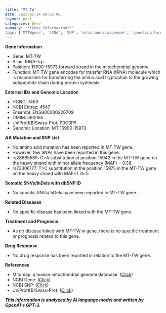 ```yaml
---
title: "MT TW"
date: 2023-05-14 00:00:00
layout: post
categories: Gene
summary: "**Gene Information**"
tags: ['MTTWgene', 'tRNA', 'SNP', 'mitochondrialgenome', 'geneticinformation', 'genomiclocation', 'disease', 'drugresponse']
---
```


**Gene Information**

- Gene: MT-TW
- Alias: tRNA-Trp 
- Position: 15900-15973 forward strand in the mitochondrial genome
- Function: MT-TW gene encodes for transfer RNA (tRNA) molecule which is responsible for transferring the amino acid tryptophan to the growing polypeptide chain during protein synthesis. 

**External IDs and Genomic Location**

- HGNC: 7459
- NCBI Entrez: 4547
- Ensembl: ENSG00000226709
- OMIM: 590085
- UniProtKB/Swiss-Prot: P0C0P9
- Genomic Location: MT:15900-15973

**AA Mutation and SNP List**

- No amino acid mutation has been reported in MT-TW gene.
- However, few SNPs have been reported in this gene. 
- rs28685589: G>A substitution at position 15942 in the MT-TW gene on the heavy strand with minor allele frequency (MAF) = 0.38.
- rs73306177: T>C substitution at the position 15975 in the MT-TW gene on the heavy strand with MAF=1.7e-5.

**Somatic SNVs/InDels with dbSNP ID**
- No somatic SNVs/InDels have been reported in MT-TW gene.

**Related Diseases**

- No specific disease has been linked with the MT-TW gene.

**Treatment and Prognosis**

- As no disease linked with MT-TW w gene, there is no specific treatment or prognosis related to this gene.

**Drug Response**
- No drug response has been reported in relation to the MT-TW gene.


**References**
- Mitomap: a human mitochondrial genome database. ([Click](https://www.mitomap.org/MITOMAP))
- NCBI Gene: ([Click](https://www.ncbi.nlm.nih.gov/gene/4547))
- NCBI SNP: ([Click](https://www.ncbi.nlm.nih.gov/snp/))
- UniProtKB/Swiss-Prot: ([Click](https://www.uniprot.org/uniprot/P0C0P9))

**_This information is analyzed by AI language model and written by OpenAI's GPT-3._**